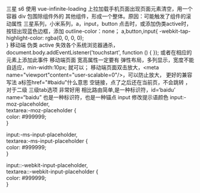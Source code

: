 三星 s6  使用 vue-infinite-loading 上拉加载手机页面出现页面元素清空，用一个容器 div 包围除组件外的 其他组件，形成一个整体。原因：可能触发了组件的滚动属性
三星系列，小米系列，a，input，button 点击时，或添加伪类active时， 按钮出现蓝色边框，添加 outline-color：none；
a,button,input{ 
-webkit-tap-highlight-color: rgba(0, 0, 0, 0);    
}
移动端 伪类 active 失效各个系统浏览器通杀，document.body.addEventListener('touchstart', function () { }); 或者在相应的元素上添加此事件
移动端页面 宽高属性一定要有
弹性布局，多列显示，宽度不能自适应，min-width:10px; 就可以；
移动端页面双击放大，<meta name="viewport"content="user-scalable=0"/>，可以防止放大，
<meta name="viewport" content="width=device-width,initial-scale=1.0,maximum-scale=1.0,user-scalable=0" />更好的兼容写法
a标签href="#baidu"什么意思   空链接，点了之后还在当前页，不会跳转 ，对于二级 三级tab选项 非常好用 相比路由简单,是一种标识符，id=‘baidu’ name=“baidu” 也是一种标识符，也是一种锚点
input 修改提示语颜色
input:-moz-placeholder,   
textarea:-moz-placeholder {   
    color: #999999;   
}   
  
input:-ms-input-placeholder,   
textarea:-ms-input-placeholder {   
    color: #999999;   
}   
  
input::-webkit-input-placeholder,   
textarea::-webkit-input-placeholder {   
    color: #999999;   
}   